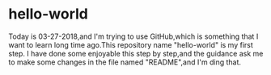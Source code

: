 # hello-world
Today is 03-27-2018,and I'm trying to use GitHub,which is something that I want to learn long time ago.This repository name "hello-world" is my first step.
I have done some enjoyable this step by step,and the guidance ask me to make some changes in the file named "README",and I'm ding that.
